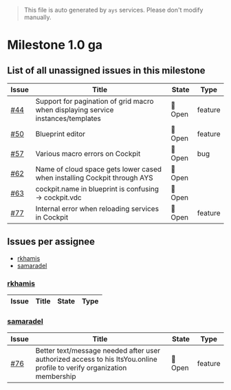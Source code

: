 > This file is auto generated by `ays` services. Please don't modify manually.

# Milestone 1.0 ga

## List of all unassigned issues in this milestone

|Issue|Title|State|Type|
|-----|-----|-----|---|
|[#44](https://github.com/jumpscale/jscockpit/issues/44)|Support for pagination of grid macro when displaying service instances/templates|:red_circle: Open|feature|
|[#50](https://github.com/jumpscale/jscockpit/issues/50)|Blueprint editor|:red_circle: Open|feature|
|[#57](https://github.com/jumpscale/jscockpit/issues/57)|Various macro errors on Cockpit|:red_circle: Open|bug|
|[#62](https://github.com/jumpscale/jscockpit/issues/62)|Name of cloud space gets lower cased when installing Cockpit through AYS|:red_circle: Open||
|[#63](https://github.com/jumpscale/jscockpit/issues/63)|cockpit.name in blueprint is confusing -> cockpit.vdc|:red_circle: Open||
|[#77](https://github.com/jumpscale/jscockpit/issues/77)|Internal error when reloading services in Cockpit|:red_circle: Open|feature|


## Issues per assignee
- [rkhamis](#rkhamis)
- [samaradel](#samaradel)



### [rkhamis](https://github.com/rkhamis)

|Issue|Title|State|Type|
|-----|-----|-----|----|


### [samaradel](https://github.com/samaradel)

|Issue|Title|State|Type|
|-----|-----|-----|----|
|[#76](https://github.com/jumpscale/jscockpit/issues/76)|Better text/message needed after user authorized access to his ItsYou.online profile to verify organization membership|:red_circle: Open|feature|

